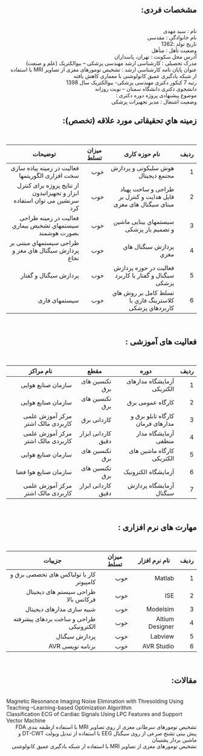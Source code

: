 <div dir="rtl">
  
##  مشخصات فردی:
<br/>
نام : سید مهدی 
<br/>
نام خانوادگی : مقدسی
<br/>
تاریخ تولد :1362 
<br/>
وضعیت تأهل : متأهل
<br/> 
آدرس محل سکونت : تهران، پاسداران
<br/> 
مدرک تحصیلی : کارشناسی ارشد مهندسی پزشکی – بیوالکتریک (علم و صنعت)
<br/>
عنوان پایان نامه کارشناسی ارشد : تشخیص تومورهای مغزی از تصاویر MRI  با استفاده از شبکه یادگیری عمیق کانولوشنی  با معماری کاهش یافته
<br/>
رتبه 7 کنکور دکتری مهندسی پزشکی- بیوالکتریک  سال 1398
<br/>
 دانشجوی دکتری دانشگاه سمنان – نوبت روزانه
<br/>
موضوع پیشنهادی پروژه دوره دکتری :
<br/> 
وضعیت اشتغال : مدیر تجهیزات پزشکی
  
 ## زمینه هاي تحقیقاتی مورد علاقه (تخصص): 

<br/> 
   
| ردیف |نام حوزه کاری  |میزان تسلط  |  توضیحات  | 
|-------|---------|----------------------|---------------|
|1| هوش سلیکونی و پردازش مجتمع دیجیتال|خوب|فعالیت در زمینه پیاده سازی سخت افزاری الگوریتمها| 
|2|طراحی و ساخت پهباد قابل هدایت و کنترل بر مبنای سیگنال های مغزی|خوب|از نتایج پروژه برای کنترل ابزار و تجهیزاتبدون سرنشین می توان استفاده کرد 
|3|سیستمهاي بینایی ماشین و تصمیم یار پزشکی |خوب| فعالیت در زمینه طراحی سیستمهاي تشخیص بیماري بصورت هوشمند   |
|4| پردازش سیگنال هاي مغزي | خوب | طراحی سیستمهاي مبتنی بر پردازش سیگنال هاي مغز و نخاع |        
|5|فعالیت در حوزه پردازش سیگنال و گفتار با کاربرد پزشکی| خوب| پردازش سیگنال و گفتار| 
|6|تسلط کامل بر روش هاي کلاسترینگ فازي با کاربردهاي پزشکی| خوب| سیستمهای فازی|
 
  
<br/> 
  
## فعالیت های آموزشی :
  
<br/> 
   
| ردیف |دوره  |مقطع  |  نام مراکز  | 
|-------|---------|----------------------|---------------|
|1|آزمایشگاه مدارهای الکتریکی|تکنسین های برق |سازمان صنایع هوایی|
|2|کارگاه عمومی برق |تکنسین های برق|سازمان صنایع هوایی|
|3|کارگاه تابلو برق و مدارهای فرمان|کاردانی برق|مرکز آموزش علمی کاربردی مالک اشتر|
|4|آزمایشگاه مدار منطقی|کاردانی ابزار دقیق|مرکز آموزش علمی کاربردی مالک اشتر|
|5|کارگاه ماشین های الکتریکی|تکنسین های برق|سازمان صنایع هوایی|
|6|آزمایشگاه الکترونیک|تکنسین های برق|سازمان صنایع هوا فضا|
|7|آزمایشگاه پردازش سیگنال|کاردانی ابزار دقیق|مرکز آموزش علمی کاربردی مالک اشتر|
  
<br/> 
  
## مهارت های نرم افزاری :
  
<br/>
  
| ردیف |نام نرم افزار  |میزان تسلط  |  جزییات  |
|-------|---------|----------------------|---------------|
|1|Matlab|خوب| کار با تولباکس های تخصصی برق و کامپیوتر|
|2|ISE|خوب|طراحی سیستم های دیجیتال فرکانس بالا|
|3|Modelsim|خوب|شبیه سازی مدارهای دیجیتال|
|4|Altium Designer|خوب|طراحی و ساخت بردهای پیشرفته الکترونیکی|
|5|Labview|خوب|پردازش سیگنال|
|6|AVR Studio |خوب|برنامه نویسی AVR
  
 <br/> 
  
 ## مقالات:
 <br/>
</div>
Magnetic Resonance Imaging Noise Elimination with Thresolding Using Teaching –Learning-based Optimization Algorithm
<br/>
Classification ECG of Cardiac Signals Using LPC Features and Support Vector Machine
<br/>
<div dir="rtl">
تشخیص تومورهای سرطانی مغزی از روی تصاویر MRI با استفاده ازطبقه بندی FDA
 <br/>
پیش بینی تشنج صرعی از روی سیگنال EEG با استفاده از تبدیل ویولت DT-CWT و ماشین بردار پشتیبان 
<br/>
تشخیص تومورهای مغزی از تصاویر MRI  با استفاده از شبکه یادگیری عمیق کانولوشنی

